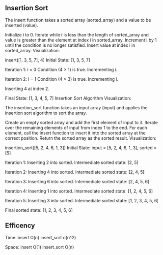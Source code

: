## Insertion Sort

The insert function takes a sorted array (sorted_array) and a value to be inserted (value).

Initialize i to 0.
Iterate while i is less than the length of sorted_array and value is greater than the element at index i in sorted_array.
Increment i by 1 until the condition is no longer satisfied.
Insert value at index i in sorted_array.
Visualization:

insert([1, 3, 5, 7], 4)
Initial State: [1, 3, 5, 7]

Iteration 1: i = 0
Condition (4 > 1) is true. Incrementing i.

Iteration 2: i = 1
Condition (4 > 3) is true. Incrementing i.

Inserting 4 at index 2.

Final State: [1, 3, 4, 5, 7]
Insertion Sort Algorithm Visualization:

The insertion_sort function takes an input array (input) and applies the insertion sort algorithm to sort the array.

Create an empty sorted array and add the first element of input to it.
Iterate over the remaining elements of input from index 1 to the end.
For each element, call the insert function to insert it into the sorted array at the correct position.
Return the sorted array as the sorted result.
Visualization:

insertion_sort([5, 2, 4, 6, 1, 3])
Initial State: input = [5, 2, 4, 6, 1, 3], sorted = [5]

Iteration 1: Inserting 2 into sorted.
Intermediate sorted state: [2, 5]

Iteration 2: Inserting 4 into sorted.
Intermediate sorted state: [2, 4, 5]

Iteration 3: Inserting 6 into sorted.
Intermediate sorted state: [2, 4, 5, 6]

Iteration 4: Inserting 1 into sorted.
Intermediate sorted state: [1, 2, 4, 5, 6]

Iteration 5: Inserting 3 into sorted.
Intermediate sorted state: [1, 2, 3, 4, 5, 6]

Final sorted state: [1, 2, 3, 4, 5, 6]


## Efficency

Time: 
insert O(n)
insert_sort o(n^2)

Space: 
insert O(1)
insert_sort O(n)
